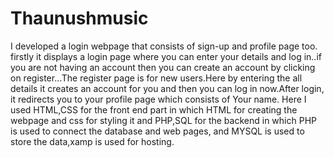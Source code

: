 # Thaunushmusic
I developed a login webpage that consists of sign-up and profile page too. firstly it displays a login page where you can enter your details and log in..if you are not having an account then you can create an account by clicking on register...The register page is for new users.Here by entering the all details it creates an account for you and then you can log in now.After login, it redirects you to your profile page which consists of Your name. Here I used HTML,CSS for the front end part in which HTML for creating the webpage and css for styling it and PHP,SQL for the backend in which PHP is used to connect the database and web pages, and MYSQL is used to store the data,xamp is used for hosting.
